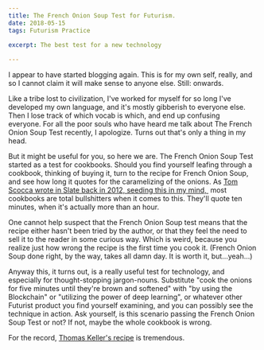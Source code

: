 ```yaml
---
title: The French Onion Soup Test for Futurism.
date: 2018-05-15 
tags: Futurism Practice

excerpt: The best test for a new technology
 
---
```


I appear to have started blogging again. This is for my own self, really, and so I cannot claim it will make sense to anyone else. Still: onwards.&nbsp;

Like a tribe lost to civilization, I've worked for myself for so long I've developed my own language, and it's mostly gibberish to everyone else. Then I lose track of which vocab is which, and end up confusing everyone.&nbsp;For all the poor souls who have heard me talk about The French Onion Soup Test recently, I apologize. Turns out that's only a thing in my head.

But it might be useful for you, so here we are. The French Onion Soup Test started as a test for cookbooks. Should you find yourself leafing through a cookbook, thinking of buying it, turn to the recipe for French Onion Soup, and see how long it quotes for the caramelizing of the onions. As <a href="http://www.slate.com/articles/life/scocca/2012/05/how_to_cook_onions_why_recipe_writers_lie_and_lie_about_how_long_they_take_to_caramelize_.html">Tom Scocca wrote in Slate back in 2012, seeding this in my mind,&nbsp;</a>&nbsp;most cookbooks are total bullshitters when it comes to this. They'll quote ten minutes, when it's actually more than an hour.

One cannot help suspect that the French Onion Soup test means that the recipe either hasn't been tried by the author, or that they feel the need to sell it to the reader in some curious way. Which is weird, because you realize just how wrong the recipe is the first time you cook it. (French Onion Soup done right, by the way, takes all damn day. It is worth it, but...yeah...)

Anyway this, it turns out, is a really useful test for technology, and especially for thought-stopping jargon-nouns. Substitute "cook the onions for five minutes until they're brown and softened" with "by using the Blockchain" or "utilizing the power of deep learning", or whatever other Futurist product you find yourself examining,&nbsp;and you can possibly see the technique in action. Ask yourself, is this scenario passing the French Onion Soup Test or not? If not, maybe the whole cookbook is wrong.

For the record, <a href="https://www.epicurious.com/recipes/member/views/thomas-kellers-onion-soup-50070897" target="_blank" rel="noopener noreferrer">Thomas Keller's recipe</a> is tremendous.

